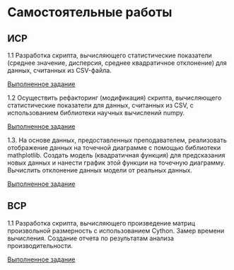 # Самостоятельные работы

## ИСР

1.1 Разработка скрипта, вычисляющего статистические показатели (среднее
значение, дисперсия, среднее квадратичное отклонение) для данных,
считанных из CSV-файла.

[Выполненное задание](https://replit.com/@AlieksandraTrub/ISR11-sem6#main.py)

1.2 Осуществить рефакторинг (модификация) скрипта, вычисляющего
статистические показатели для данных, считанных из CSV, с использованием
библиотеки научных вычислений numpy.

[Выполненное задание](https://replit.com/@AlieksandraTrub/ISR12-sem6#main.py)

1.3. На основе данных, предоставленных преподавателем, реализовать
отображение данных на точечной диаграмме с помощью библиотеки
mathplotlib. Создать модель (квадратичная функция) для предсказания новых
данных и нанести график этой функции на точечную диаграмму. Вычислить
отклонение данных модели от реальных данных.

[Выполненное задание](https://colab.research.google.com/drive/1yeH3xBaRR4FcPGrUEpql-qcOJb9UBt9B)

## ВСР

1.1 Разработка скрипта, вычисляющего произведение матриц произвольной
размерность с использованием Cython. Замер времени вычисления. Создание
отчета по результатам анализа производительности.

[Выполненное задание](https://replit.com/@AlieksandraTrub/VSR11-sem6#main.py)

